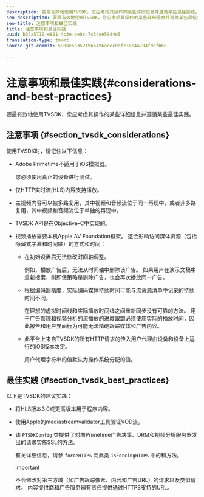 ```yaml
---
description: 要最有效地使用TVSDK，您应考虑其操作的某些详细信息并遵循某些最佳实践。
seo-description: 要最有效地使用TVSDK，您应考虑其操作的某些详细信息并遵循某些最佳实践。
seo-title: 注意事项和最佳实践
title: 注意事项和最佳实践
uuid: b37a5710-e811-4c3e-be8c-7c34ee5944e5
translation-type: tm+mt
source-git-commit: 5908e5a3521966496aeec0ef730e4a704fddfb68

---
```



# 注意事项和最佳实践{#considerations-and-best-practices}

要最有效地使用TVSDK，您应考虑其操作的某些详细信息并遵循某些最佳实践。

## 注意事项 {#section_tvsdk_considerations}

使用TVSDK时，请记住以下信息：

* Adobe Primetime不适用于iOS模拟器。

   您必须使用真正的设备进行测试。
* 仅HTTP实时流(HLS)内容支持播放。
* 主视频内容可以被多路复用，其中视频和音频流位于同一再现中，或者非多路复用，其中视频和音频流位于单独的再现中。
* TVSDK API是在Objective-C中实现的。
* 视频播放需要本机Apple AV Foundation框架。 这会影响访问媒体资源（包括隐藏式字幕和时间轴）的方式和时间：

   * 在初始设置后无法修改时间轴调整。

      例如，播放广告后，无法从时间轴中删除该广告。 如果用户在演示文稿中重新搜索，则即使策略是删除广告，也会再次播放同一广告。
   * 根据编码器精度，实际编码媒体持续时间可能与流资源清单中记录的持续时间不同。

      在理想的虚拟时间线和实际播放时间线之间重新同步没有可靠的方法。 用于广告管理和视频分析的流播放的进度跟踪必须使用实际的播放时间，因此报告和用户界面行为可能无法精确跟踪媒体和广告内容。
   * 此平台上来自TVSDK的所有HTTP请求的传入用户代理由设备和设备上运行的iOS版本决定。

      用户代理字符串的值默认为操作系统分配的值。

## 最佳实践 {#section_tvsdk_best_practices}

以下是TVSDK的建议实践：

* 将HLS版本3.0或更高版本用于程序内容。
* 使用Apple的mediastreamvalidator工具验证VOD流。
* 该 `PTSDKConfig` 类提供了对向Primetime广告决策、DRM和视频分析服务器发出的请求实施SSL的方法。

   有关详细信息，请参 `forceHTTPS` 阅此类 `isForcingHTTPS` 中的和方法。

   >[!IMPORTANT]
   >
   >不会修改对第三方域（如广告跟踪像素、内容和广告URL）的请求以及类似请求。 内容提供商和广告服务器有责任提供通过HTTPS支持的URL。

